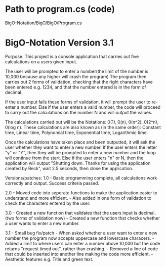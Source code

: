# Path to program.cs (code)
  BigO-Notation/BigO/BigO/Program.cs
# BigO-Notation Version 3.1
Purpose:
  This project is a console application that carries out five calculations on a users given input.

  The user will be prompted to enter a number(the limit of the number is 10,000 because any higher will crash the program)
  The program then carries out 2 forms of validation, checking that the right characters have been entered e.g. 1234, 
  and that the number entered is in the form of decimal.

  If the user input fails these forms of validation, it will prompt the user to re-enter a number.
  Else if the user enters a valid number, the code will proceed to carry out the calculations on the number N and will output the values.

  The calculations carried out will be the Notations: 0(1), 0(n), 0(n^2), 0(2^n), 0(log n).
  These calculations are also known as (in the same order): Constant time, Linear time, Polynomial time, Exponential time, 
  Logarithmic   time.

  Once the calculations have taken place and been outputted, it will ask the user whether they want to enter a new number.
  If the user enters the letter "y" or "Y", then they will be prompted to enter a new number and the loop will continue from the start.
  Else if the user enters "n" or N, then the application will output "Shutting down. Thanks for using the application created by Beck", 
  wait 2.5 seconds, then close the application.

Versions/patches:
  1.0 - Basic programming complete, all calculations work correctly and output. Success criteria passed.
  
  2.0 - Moved code into seperate functions to make the application easier to understand and more efficient.
      - Also added in one form of validation to check the characters entered by the user.
      
  3.0 - Created a new function that validates that the users input is decimal. (two forms of validation now)
      - Created a new function that checks whether a user wants to enter a new number.
  
  3.1 - Small bug fix/patch
      - When asked whether a user want to enter a new number the program now accepts uppercase and lowercase characers.
      - Added a limit to where users can enter a number above 10,000 but the code returns "request timed out", rather than crashing.
      - Removed a line of code that could be inserted into another line making the code more efficient.
      - Aesthetic features e.g. Title and green text.

